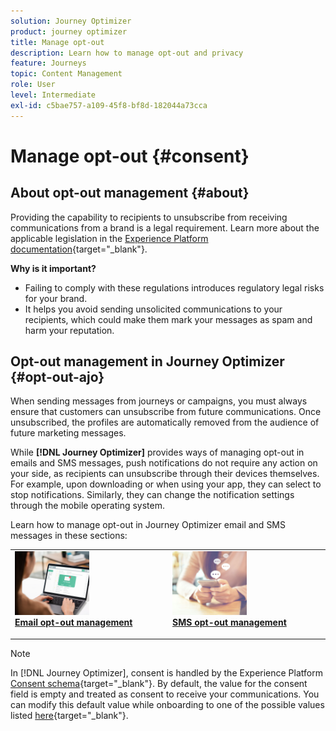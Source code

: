 ```yaml
---
solution: Journey Optimizer
product: journey optimizer
title: Manage opt-out
description: Learn how to manage opt-out and privacy
feature: Journeys
topic: Content Management
role: User
level: Intermediate
exl-id: c5bae757-a109-45f8-bf8d-182044a73cca
---
```

# Manage opt-out {#consent}

## About opt-out management {#about}

Providing the capability to recipients to unsubscribe from receiving communications from a brand is a legal requirement. Learn more about the applicable legislation in the [Experience Platform documentation](https://experienceleague.adobe.com/docs/experience-platform/privacy/regulations/overview.html#regulations){target="_blank"}.

**Why is it important?**

* Failing to comply with these regulations introduces regulatory legal risks for your brand.
* It helps you avoid sending unsolicited communications to your recipients, which could make them mark your messages as spam and harm your reputation.

## Opt-out management in Journey Optimizer {#opt-out-ajo}

When sending messages from journeys or campaigns, you must always ensure that customers can unsubscribe from future communications. Once unsubscribed, the profiles are automatically removed from the audience of future marketing messages. 

While **[!DNL Journey Optimizer]** provides ways of managing opt-out in emails and SMS messages, push notifications do not require any action on your side, as recipients can unsubscribe through their devices themselves. For example, upon downloading or when using your app, they can select to stop notifications. Similarly, they can change the notification settings through the mobile operating system.

Learn how to manage opt-out in Journey Optimizer email and SMS messages in these sections: 

<table style="table-layout:fixed"><tr style="border: 0;">
<td>
<a href="../email/email-opt-out.md">
<img alt="Lead" src="../assets/do-not-localize/privacy-email-optout.jpeg" width="50%">
</a>
<div><a href="../email/email-opt-out.md"><strong>Email opt-out management</strong>
</div>
<p>
</td>
<td>
<a href="../sms/sms-opt-out.md">
<img alt="Infrequent" src="../assets/do-not-localize/privacy-sms-opt-out.jpeg" width="50%">
</a>
<div>
<a href="../sms/sms-opt-out.md"><strong>SMS opt-out management</strong></a>
</div>
<p></td>
</tr></table>

>[!NOTE]
>
>In [!DNL Journey Optimizer], consent is handled by the Experience Platform [Consent schema](https://experienceleague.adobe.com/docs/experience-platform/xdm/field-groups/profile/consents.html){target="_blank"}. By default, the value for the consent field is empty and treated as consent to receive your communications. You can modify this default value while onboarding to one of the possible values listed [here](https://experienceleague.adobe.com/docs/experience-platform/xdm/data-types/consents.html#choice-values){target="_blank"}.